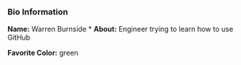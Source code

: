 ### Bio Information

**Name:**  Warren Burnside
*
**About:** Engineer trying to learn how to use GitHub

**Favorite Color:** green
